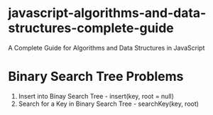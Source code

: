 # javascript-algorithms-and-data-structures-complete-guide
A Complete Guide for Algorithms and Data Structures in JavaScript
# Binary Search Tree Problems
  1) Insert into Binay Search Tree - insert(key, root = null)
  2) Search for a Key in Binary Search Tree - searchKey(key, root)
